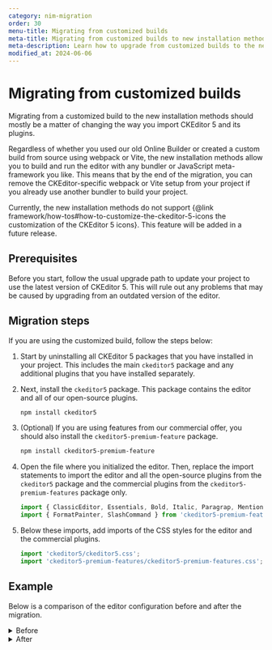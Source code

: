 ```yaml
---
category: nim-migration
order: 30
menu-title: Migrating from customized builds
meta-title: Migrating from customized builds to new installation methods | CKEditor 5 documentation
meta-description: Learn how to upgrade from customized builds to the new installation methods.
modified_at: 2024-06-06
---
```


# Migrating from customized builds

Migrating from a customized build to the new installation methods should mostly be a matter of changing the way you import CKEditor&nbsp;5 and its plugins.

Regardless of whether you used our old Online Builder or created a custom build from source using webpack or Vite, the new installation methods allow you to build and run the editor with any bundler or JavaScript meta-framework you like. This means that by the end of the migration, you can remove the CKEditor-specific webpack or Vite setup from your project if you already use another bundler to build your project.

<info-box warning>
	Currently, the new installation methods do not support {@link framework/how-tos#how-to-customize-the-ckeditor-5-icons the customization of the CKEditor&nbsp;5 icons}. This feature will be added in a future release.
</info-box>

## Prerequisites

Before you start, follow the usual upgrade path to update your project to use the latest version of CKEditor&nbsp;5. This will rule out any problems that may be caused by upgrading from an outdated version of the editor.

## Migration steps

If you are using the customized build, follow the steps below:

1. Start by uninstalling all CKEditor&nbsp;5 packages that you have installed in your project. This includes the main `ckeditor5` package and any additional plugins that you have installed separately.

2. Next, install the `ckeditor5` package. This package contains the editor and all of our open-source plugins.

	```bash
	npm install ckeditor5
	```

3. (Optional) If you are using features from our commercial offer, you should also install the `ckeditor5-premium-feature` package.

	```bash
	npm install ckeditor5-premium-feature
	```

4. Open the file where you initialized the editor. Then, replace the import statements to import the editor and all the open-source plugins from the `ckeditor5` package and the commercial plugins from the `ckeditor5-premium-features` package only.

	```js
	import { ClassicEditor, Essentials, Bold, Italic, Paragrap, Mention } from 'ckeditor5';
	import { FormatPainter, SlashCommand } from 'ckeditor5-premium-features';
	```

5. Below these imports, add imports of the CSS styles for the editor and the commercial plugins.

	```js
	import 'ckeditor5/ckeditor5.css';
	import 'ckeditor5-premium-features/ckeditor5-premium-features.css';
	```

## Example

Below is a comparison of the editor configuration before and after the migration.

<details>
<summary>Before</summary>

```js
import { ClassicEditor as ClassicEditorBase } from '@ckeditor/ckeditor5-editor-classic';

import { Essentials } from '@ckeditor/ckeditor5-essentials';
import { CKFinderUploadAdapter } from '@ckeditor/ckeditor5-adapter-ckfinder';
import { Autoformat } from '@ckeditor/ckeditor5-autoformat';
import { Bold, Italic } from '@ckeditor/ckeditor5-basic-styles';
import { BlockQuote } from '@ckeditor/ckeditor5-block-quote';
import { CKBox } from '@ckeditor/ckeditor5-ckbox';
import { CKFinder } from '@ckeditor/ckeditor5-ckfinder';
import { EasyImage } from '@ckeditor/ckeditor5-easy-image';
import { Heading } from '@ckeditor/ckeditor5-heading';
import { Image, ImageCaption, ImageStyle, ImageToolbar, ImageUpload, PictureEditing } from '@ckeditor/ckeditor5-image';
import { Indent } from '@ckeditor/ckeditor5-indent';
import { Link } from '@ckeditor/ckeditor5-link';
import { List } from '@ckeditor/ckeditor5-list';
import { MediaEmbed } from '@ckeditor/ckeditor5-media-embed';
import { Paragraph } from '@ckeditor/ckeditor5-paragraph';
import { PasteFromOffice } from '@ckeditor/ckeditor5-paste-from-office';
import { Table, TableToolbar } from '@ckeditor/ckeditor5-table';
import { TextTransformation } from '@ckeditor/ckeditor5-typing';
import { CloudServices } from '@ckeditor/ckeditor5-cloud-services';

export default class ClassicEditor extends ClassicEditorBase {
	static builtinPlugins = [
		Essentials,
		CKFinderUploadAdapter,
		Autoformat,
		Bold,
		Italic,
		BlockQuote,
		CKBox,
		CKFinder,
		CloudServices,
		EasyImage,
		Heading,
		Image,
		ImageCaption,
		ImageStyle,
		ImageToolbar,
		ImageUpload,
		Indent,
		Link,
		List,
		MediaEmbed,
		Paragraph,
		PasteFromOffice,
		PictureEditing,
		Table,
		TableToolbar,
		TextTransformation
	];

	static defaultConfig = {
		toolbar: {
			items: [
				'undo', 'redo',
				'|', 'heading',
				'|', 'bold', 'italic',
				'|', 'link', 'uploadImage', 'insertTable', 'blockQuote', 'mediaEmbed',
				'|', 'bulletedList', 'numberedList', 'outdent', 'indent'
			]
		},
		image: {
			toolbar: [
				'imageStyle:inline',
				'imageStyle:block',
				'imageStyle:side',
				'|',
				'toggleImageCaption',
				'imageTextAlternative'
			]
		},
		table: {
			contentToolbar: [
				'tableColumn',
				'tableRow',
				'mergeTableCells'
			]
		},
		language: 'en'
	};
}
```
</details>

<details>
<summary>After</summary>

```js
import {
	ClassicEditor as ClassicEditorBase,
	Essentials,
	CKFinderUploadAdapter,
	Autoformat,
	Bold,
	Italic,
	BlockQuote,
	CKBox,
	CKFinder,
	EasyImage,
	Heading,
	Image,
	ImageCaption,
	ImageStyle,
	ImageToolbar,
	ImageUpload,
	PictureEditing,
	Indent,
	Link,
	List,
	MediaEmbed,
	Paragraph,
	PasteFromOffice,
	Table,
	TableToolbar,
	TextTransformation,
	CloudServices
} from 'ckeditor5';

import 'ckeditor5/ckeditor5.css';

export default class ClassicEditor extends ClassicEditorBase {
	static builtinPlugins = [
		Essentials,
		CKFinderUploadAdapter,
		Autoformat,
		Bold,
		Italic,
		BlockQuote,
		CKBox,
		CKFinder,
		CloudServices,
		EasyImage,
		Heading,
		Image,
		ImageCaption,
		ImageStyle,
		ImageToolbar,
		ImageUpload,
		Indent,
		Link,
		List,
		MediaEmbed,
		Paragraph,
		PasteFromOffice,
		PictureEditing,
		Table,
		TableToolbar,
		TextTransformation
	];

	static defaultConfig = {
		toolbar: {
			items: [
				'undo', 'redo',
				'|', 'heading',
				'|', 'bold', 'italic',
				'|', 'link', 'uploadImage', 'insertTable', 'blockQuote', 'mediaEmbed',
				'|', 'bulletedList', 'numberedList', 'outdent', 'indent'
			]
		},
		image: {
			toolbar: [
				'imageStyle:inline',
				'imageStyle:block',
				'imageStyle:side',
				'|',
				'toggleImageCaption',
				'imageTextAlternative'
			]
		},
		table: {
			contentToolbar: [
				'tableColumn',
				'tableRow',
				'mergeTableCells'
			]
		},
		language: 'en'
	};
}
```
</details>
